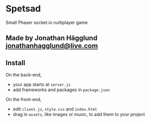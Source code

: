 Spetsad
============================

Small Phaser socket.io nultiplayer game


Made by Jonathan Hägglund jonathanhagglund@live.com
-----------------


Install
------------
On the back-end,
- your app starts at `server.js`
- add frameworks and packages in `package.json`

On the front-end,
- edit `client.js`, `style.css` and `index.html`
- drag in `assets`, like images or music, to add them to your project

